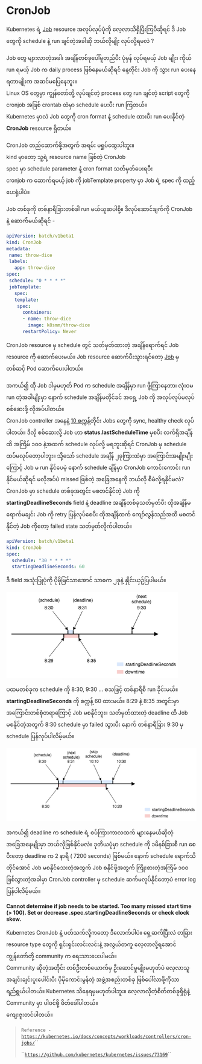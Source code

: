 # CronJob

Kubernetes ရဲ့ [Job](https://blog.k8smm.org/job) resource အလုပ်လုပ်ပုံကို လေ့လာသိရှိပြီးကြပီဆိုရင် ဒီ Job တွေကို schedule နဲ့ run ချင်တဲ့အခါဆို ဘယ်လိုမျိုး လုပ်လို့ရမလဲ ?

Job တွေ များလာတဲ့အခါ၊ အချိန်တစ်ခုပေါ်မူတည်ပီး ပုံမှန် လုပ်ရမယ့် Job မျိုး၊ ကိုယ် run ရမယ့် Job က daily process ဖြစ်နေမယ်ဆိုရင် နေ့တိုင်း Job ကို သွား run ပေးနေရတာမျိုးက အဆင်မပြေနေဘူး။  
Linux OS တွေမှာ ကျွန်တော်တို့ လုပ်ချင်တဲ့ process တွေ run ချင်တဲ့ script တွေကို cronjob အဖြစ် crontab ထဲမှာ schedule ပေးပီး run ကြတယ်။  
Kubernetes မှာလဲ Job တွေကို cron format နဲ့ schedule ထားပီး run ပေးနိုင်တဲ့ **CronJob** resource ရှိတယ်။

CronJob တည်ဆောက်ဖို့အတွက် အရမ်း မရှုပ်ထွေးပါဘူး။  
kind မှာတော့ သူ့ရဲ့ resource name ဖြစ်တဲ့ CronJob  
spec မှာ schedule parameter နဲ့ cron format သတ်မှတ်ပေးရပီး  
cronjob က ဆောက်ရမယ့် job ကို jobTemplate property မှာ Job ရဲ့ spec ကို ထည့်ပေးရုံပါပဲ။

Job တစ်ခုကို တစ်နာရီခြားတစ်ခါ run မယ်ယူဆပါစို့။ ဒီလုပ်ဆောင်ချက်ကို CronJob နဲ့ ဆောက််မယ်ဆိုရင် -

```yaml
apiVersion: batch/v1beta1
kind: CronJob
metadata:
 name: throw-dice
 labels:
   app: throw-dice
spec:
 schedule: "0 * * * *"
 jobTemplate:
   spec:
   template:
    spec:
      containers:
      - name: throw-dice
        image: k8smm/throw-dice
      restartPolicy: Never  
```

CronJob resource မှ schedule တွင် သတ်မှတ်ထားတဲ့ အချိန်ရောက်ရင် Job resource ကို ဆောက်ပေးမယ်။ Job resource ဆောက်ပီးသွားရင်တော့ [Job](https://blog.k8smm.org/job) မှတစ်ဆင့် Pod ဆောက်ပေးပါတယ်။

အကယ်၍ ထို Job ဒါမှမဟုတ် Pod က schedule အချိန်မှာ run ဖို့ကြာနေတာ၊ လုံးဝမ run တဲ့အခါမျိုးမှာ နောက် schedule အချိန်မတိုင်ခင် အရှေ့ Job ကို အလုပ်လုပ်မလုပ် စစ်ဆေးဖို့ လိုအပ်ပါတယ်။  
CronJob controller အနေနဲ့ [10 စက္ကန့်](https://github.com/kubernetes/kubernetes/blob/27e5971c11cfcda703a39ed670a565f0f3564713/pkg/controller/cronjob/cronjob_controller.go#L93)တိုင်း Jobs တွေကို sync, healthy check လုပ်ပါတယ်။ ဒီလို စစ်ဆေးလို့ Job ဟာ **status.lastScheduleTime** မှစပီး လက်ရှိအချိန်ထိ အကြိမ် ၁၀၀ နဲ့အထက် schedule လုပ်လို့ မရဘူးဆိုရင် CronJob မှ schedule ထပ်မလုပ််တော့ပါဘူး။ သို့သော် schedule အချိန် ၂ခုကြားထဲမှာ အကြောင်းအမျိုးမျိုးကြောင့် Job မ run နိုင်ပေမဲ့ နောက် schedule ချိန်မှာ CronJob ကောင်းကောင်း run နိုင်မယ်ဆိုရင် မလိုအပ်ပဲ missed ဖြစ်တဲ့ အခြေအနေကို ဘယ်လို စီမံလို့ရနိုင်မလဲ?  
CronJob မှာ schedule တစ်ခုအတွင်း မစတင်နိုင်တဲ့ Job ကို **startingDeadlineSeconds** field နဲ့ deadline အချိန်တစ်ခုသတ်မှတ်ပီး ထိုအချိန်မရောက်မချင်း Job ကို retry ပြန်လုပ်စေပီး ထိုအချိန်ထက် ကျော်လွန်သည်အထိ မစတင်နိုင်တဲ့ Job ကိုတော့ failed state သတ်မှတ်လိုက်ပါတယ်။

```yaml
apiVersion: batch/v1beta1
kind: CronJob
spec:
  schedule: "30 * * * *"
  startingDeadlineSeconds: 60
```

ဒီ field အသုံးပြုပုံကို ပိုမိုမြင်သာအောင် သာဓက ၂ခုနဲ့ နှိုင်းယှဥ်ပြပါမယ်။

![](.gitbook/assets/image%20%282%29.png)

ပထမတစ်ခုက schedule ကို 8:30, 9:30 ... စသဖြင့် တစ်နာရီစီ run ခိုင်းမယ်။ **startingDeadlineSeconds** ကို စက္ကန့် 60 ထားမယ်။ 8:29 နဲ့ 8:35 အတွင်းမှာ အကြောင်းတစ်စုံတရာကြောင့် Job မစနိုင်ဘူး။ သတ်မှတ်ထားတဲ့ deadline ထိ Job မစနိုင်တဲ့အတွက် 8:30 schedule မှာ failed သွားပီး နောက် တစ်နာရီခြား 9:30 မှ schedule ပြန်လုပ်ပါလိမ့်မယ်။



![](.gitbook/assets/image.png)

အကယ်၍ deadline က schedule ရဲ့ စပ်ကြားကာလထက် များနေမယ်ဆိုတဲ့ အခြေအနေမျိုးမှာ ဘယ်လိုဖြစ်နိုင်မလဲ။ ဒုတိယပုံမှာ schedule ကို ၁မိနစ်ခြားစီ run စေပီးတော့ deadline က 2 နာရီ \( 7200 seconds\) ဖြစ်မယ်။ နောက် schedule ရောက်သိတိုင်အောင် Job မစနိုင်သေးတဲ့အတွက် Job စနိုင်ဖို့အတွက် ကြိုးစားတဲ့အကြိမ် ၁၀၀ ဖြစ်သွားတဲ့အခါမှာ CronJob controller မှ schedule ဆက်မလုပ်နိုင်တော့ပဲ error log ပြန်ပါလိမ့်မယ်။  
  
**Cannot determine if job needs to be started. Too many missed start time \(&gt; 100\). Set or decrease .spec.startingDeadlineSeconds or check clock skew.**

Kubernetes CronJob နဲ့ ပတ်သက်လို့ကတော့ ဒီလောက်ပါပဲ။ ရှေ့ဆက်ပြီးလဲ တခြား resource type တွေကို ရှင်းရှင်းလင်းလင်းနဲ့ အလွယ်တကူ လေ့လာလို့ရအောင် ကျွန်တော်တို့ community က ရေးသားပေးပါမယ်။  
Community ဆိုတဲ့အတိုင်း တစ်ဦးတစ်ယောက်မှ ဦးဆောင်မှုမျိုးမဟုတ်ပဲ လေ့လာသူအချင်းချင်းပူးပေါင်းပီး ပိုမိုကောင်းမွန်တဲ့ အဖွဲ့အစည်းတစ်ခု ဖြစ်ပေါ်လာဖို့ကိုသာ ရည်ရွယ်ပါတယ်။ Kubernetes သိနေရမှမဟုတ်ပါဘူး။ လေ့လာလိုတဲ့စိတ်တစ်ခုရှိရုံနဲ့ Community မှာ ပါဝင်ဖို့ ဖိတ်ခေါ်ပါတယ်။  
ကျေးဇူးတင်ပါတယ်။



> `Reference -` [`https://kubernetes.io/docs/concepts/workloads/controllers/cron-jobs/`](https://kubernetes.io/docs/concepts/workloads/controllers/cron-jobs/)\`\`
>
> \`\`[`https://github.com/kubernetes/kubernetes/issues/73169`](https://github.com/kubernetes/kubernetes/issues/73169)\`\`

